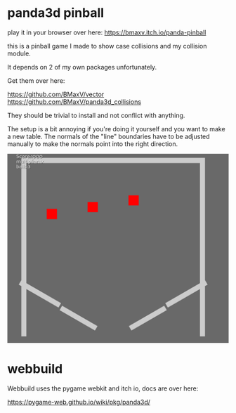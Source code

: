 # panda3d pinball

play it in your browser over here: https://bmaxv.itch.io/panda-pinball

this is a pinball game I made to show case collisions and my collision module.

It depends on 2 of my own packages unfortunately.

Get them over here:

https://github.com/BMaxV/vector
https://github.com/BMaxV/panda3d_collisions

They should be trivial to install and not conflict with anything.


The setup is a bit annoying if you're doing it yourself and you want to make a new table. The normals of the "line" boundaries have to be adjusted manually to make the normals point into the right direction.

![gaming](screenshot.png)

# webbuild

Webbuild uses the pygame webkit and itch io, docs are over here:

https://pygame-web.github.io/wiki/pkg/panda3d/
